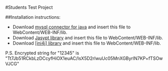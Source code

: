 #Students Test Project

##Installation instructions:

* Download [mysql connector for java](http://mvnrepository.com/artifact/mysql/mysql-connector-java/5.1.35) and insert this file to WebContent/WEB-INF/lib.
* Download [Jasypt library](http://central.maven.org/maven2/org/jasypt/jasypt/1.9.2/jasypt-1.9.2.jar) and insert this file to WebContent/WEB-INF/lib.
* Download [[ini4j] library](http://sourceforge.net/projects/ini4j/files/latest/download?source=files) and insert this file to WebContent/WEB-INF/lib.

P.S. Encrypted string for "12345" is "Tt7Jb51RCkbLzDCcyfHiOX1euAC/IsX5D2rIwuUc05MnXGByrlN7KP+fTSOwVJCG"
